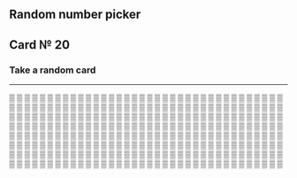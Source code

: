 ## Random number picker 

## Card № 20

### Take a random card
----
[▒](71.md) [▒](53.md) [▒](12.md) [▒](8.md) [▒](60.md) [▒](61.md) [▒](10.md) [▒](72.md) [▒](96.md) [▒](58.md) [▒](54.md) [▒](33.md) [▒](77.md) [▒](12.md) [▒](36.md) [▒](56.md) [▒](81.md) [▒](62.md) [▒](2.md) [▒](95.md) [▒](7.md) [▒](4.md) [▒](65.md) [▒](0.md) [▒](27.md) [▒](56.md) [▒](38.md) [▒](60.md) [▒](86.md) [▒](24.md) [▒](45.md) [▒](67.md) [▒](24.md) [▒](97.md) [▒](70.md) [▒](6.md) [▒](43.md) [▒](98.md) [▒](55.md) [▒](0.md) [▒](57.md) [▒](19.md) [▒](79.md) [▒](99.md) [▒](69.md) [▒](25.md) [▒](16.md) [▒](51.md) [▒](52.md) [▒](24.md) [▒](83.md) [▒](67.md) [▒](23.md) [▒](61.md) [▒](22.md) [▒](42.md) [▒](76.md) [▒](75.md) [▒](79.md) [▒](54.md) [▒](76.md) [▒](90.md) [▒](34.md) [▒](1.md) [▒](39.md) [▒](72.md) [▒](13.md) [▒](41.md) [▒](59.md) [▒](85.md) [▒](73.md) [▒](79.md) [▒](35.md) [▒](25.md) [▒](41.md) [▒](93.md) [▒](58.md) [▒](93.md) [▒](19.md) [▒](57.md) [▒](25.md) [▒](5.md) [▒](94.md) [▒](68.md) [▒](82.md) [▒](87.md) [▒](67.md) [▒](97.md) [▒](13.md) [▒](60.md) [▒](18.md) [▒](3.md) [▒](35.md) [▒](9.md) [▒](91.md) [▒](67.md) [▒](86.md) [▒](69.md) [▒](44.md) [▒](21.md) [▒](48.md) [▒](32.md) [▒](72.md) [▒](53.md) [▒](66.md) [▒](33.md) [▒](27.md) [▒](73.md) [▒](50.md) [▒](70.md) [▒](83.md) [▒](90.md) [▒](96.md) [▒](24.md) [▒](29.md) [▒](0.md) [▒](10.md) [▒](92.md) [▒](29.md) [▒](77.md) [▒](93.md) [▒](91.md) [▒](89.md) [▒](6.md) [▒](17.md) [▒](21.md) [▒](26.md) [▒](11.md) [▒](17.md) [▒](82.md) [▒](70.md) [▒](89.md) [▒](53.md) [▒](51.md) [▒](57.md) [▒](43.md) [▒](69.md) [▒](50.md) [▒](66.md) [▒](87.md) [▒](65.md) [▒](59.md) [▒](45.md) [▒](84.md) [▒](34.md) [▒](88.md) [▒](59.md) [▒](97.md) [▒](37.md) [▒](44.md) [▒](32.md) [▒](75.md) [▒](20.md) [▒](3.md) [▒](10.md) [▒](13.md) [▒](31.md) [▒](65.md) [▒](57.md) [▒](38.md) [▒](7.md) [▒](88.md) [▒](91.md) [▒](20.md) [▒](47.md) [▒](28.md) [▒](66.md) [▒](50.md) [▒](32.md) [▒](95.md) [▒](78.md) [▒](10.md) [▒](93.md) [▒](28.md) [▒](7.md) [▒](22.md) [▒](77.md) [▒](82.md) [▒](11.md) [▒](46.md) [▒](5.md) [▒](18.md) [▒](26.md) [▒](51.md) [▒](8.md) [▒](15.md) [▒](73.md) [▒](50.md) [▒](99.md) [▒](23.md) [▒](18.md) [▒](34.md) [▒](78.md) [▒](5.md) [▒](44.md) [▒](64.md) [▒](96.md) [▒](1.md) [▒](68.md) [▒](80.md) [▒](40.md) [▒](88.md) [▒](2.md) [▒](92.md) [▒](34.md) [▒](39.md) [▒](68.md) [▒](71.md) [▒](84.md) [▒](22.md) [▒](28.md) [▒](41.md) [▒](90.md) [▒](98.md) [▒](95.md) [▒](33.md) [▒](66.md) [▒](1.md) [▒](76.md) [▒](19.md) [▒](43.md) [▒](21.md) [▒](63.md) [▒](14.md) [▒](74.md) [▒](9.md) [▒](64.md) [▒](12.md) [▒](79.md) [▒](78.md) [▒](3.md) [▒](61.md) [▒](85.md) [▒](80.md) [▒](81.md) [▒](85.md) [▒](27.md) [▒](7.md) [▒](25.md) [▒](40.md) [▒](23.md) [▒](17.md) [▒](53.md) [▒](49.md) [▒](31.md) [▒](36.md) [▒](31.md) [▒](21.md) [▒](63.md) [▒](54.md) [▒](54.md) [▒](32.md) [▒](27.md) [▒](88.md) [▒](39.md) [▒](45.md) [▒](48.md) [▒](63.md) [▒](99.md) [▒](74.md) [▒](13.md) [▒](23.md) [▒](69.md) [▒](2.md) [▒](6.md) [▒](47.md) [▒](52.md) [▒](40.md) [▒](44.md) [▒](20.md) [▒](30.md) [▒](12.md) [▒](43.md) [▒](20.md) [▒](94.md) [▒](42.md) [▒](15.md) [▒](80.md) [▒](31.md) [▒](49.md) [▒](40.md) [▒](87.md) [▒](87.md) [▒](2.md) [▒](59.md) [▒](90.md) [▒](30.md) [▒](18.md) 